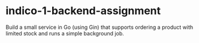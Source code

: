 # indico-1-backend-assignment
Build a small service in Go (using Gin) that supports ordering a product with limited stock and runs a simple background job.
